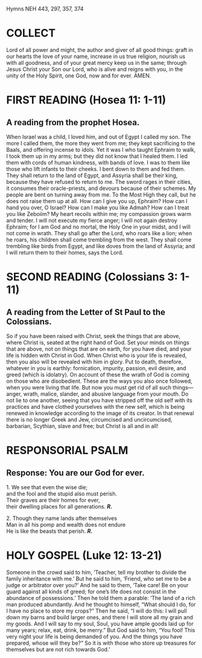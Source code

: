 Hymns NEH 443, 297, 357, 374

# COLLECT

Lord of all power and might, the author and giver of all good things: graft in our hearts the love of your name, increase in us true religion, nourish us with all goodness, and of your great mercy keep us in the same; through Jesus Christ your Son our Lord, who is alive and reigns with you, in the unity of the Holy Spirit, one God, now and for ever. AMEN.

# FIRST READING (Hosea 11: 1-11)

## A reading from the prophet Hosea.

When Israel was a child, I loved him, and out of Egypt I called my son. The more I called them, the more they went from me; they kept sacrificing to the Baals, and offering incense to idols. Yet it was I who taught Ephraim to walk, I took them up in my arms; but they did not know that I healed them. I led them with cords of human kindness, with bands of love. I was to them like those who lift infants to their cheeks. I bent down to them and fed them. They shall return to the land of Egypt, and Assyria shall be their king, because they have refused to return to me. The sword rages in their cities, it consumes their oracle-priests, and devours because of their schemes. My people are bent on turning away from me. To the Most High they call, but he does not raise them up at all. How can I give you up, Ephraim? How can I hand you over, O Israel? How can I make you like Admah? How can I treat you like Zeboiim? My heart recoils within me; my compassion grows warm and tender. I will not execute my fierce anger; I will not again destroy Ephraim; for I am God and no mortal, the Holy One in your midst, and I will not come in wrath. They shall go after the Lord, who roars like a lion; when he roars, his children shall come trembling from the west. They shall come trembling like birds from Egypt, and like doves from the land of Assyria; and I will return them to their homes, says the Lord.

# SECOND READING (Colossians 3: 1-11)

## A reading from the Letter of St Paul to the Colossians.

So if you have been raised with Christ, seek the things that are above, where Christ is, seated at the right hand of God. Set your minds on things that are above, not on things that are on earth, for you have died, and your life is hidden with Christ in God. When Christ who is your life is revealed, then you also will be revealed with him in glory. Put to death, therefore, whatever in you is earthly: fornication, impurity, passion, evil desire, and greed (which is idolatry). On account of these the wrath of God is coming on those who are disobedient. These are the ways you also once followed, when you were living that life. But now you must get rid of all such things—anger, wrath, malice, slander, and abusive language from your mouth. Do not lie to one another, seeing that you have stripped off the old self with its practices and have clothed yourselves with the new self, which is being renewed in knowledge according to the image of its creator. In that renewal there is no longer Greek and Jew, circumcised and uncircumcised, barbarian, Scythian, slave and free; but Christ is all and in all!

# RESPONSORIAL PSALM

## Response: You are our God for ever.

1\. We see that even the wise die;\
and the fool and the stupid also must perish.\
Their graves are their homes for ever,\
their dwelling places for all generations. ***R.***

2\. Though they name lands after themselves\
Man in all his pomp and wealth does not endure\
He is like the beasts that perish. ***R.***



# HOLY GOSPEL (Luke 12: 13-21)

Someone in the crowd said to him, ‘Teacher, tell my brother to divide the family inheritance with me.’ But he said to him, ‘Friend, who set me to be a judge or arbitrator over you?’ And he said to them, ‘Take care! Be on your guard against all kinds of greed; for one’s life does not consist in the abundance of possessions.’ Then he told them a parable: ‘The land of a rich man produced abundantly. And he thought to himself, “What should I do, for I have no place to store my crops?” Then he said, “I will do this: I will pull down my barns and build larger ones, and there I will store all my grain and my goods. And I will say to my soul, Soul, you have ample goods laid up for many years; relax, eat, drink, be merry.” But God said to him, “You fool! This very night your life is being demanded of you. And the things you have prepared, whose will they be?” So it is with those who store up treasures for themselves but are not rich towards God.’
